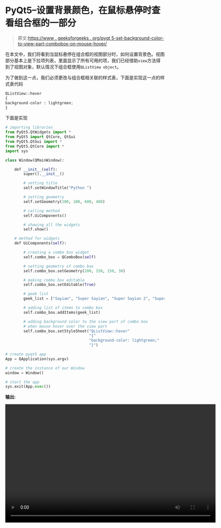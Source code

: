 # PyQt5–设置背景颜色，在鼠标悬停时查看组合框的一部分

> 原文:[https://www . geeksforgeeks . org/pyqt 5-set-background-color-to-view-part-combobox-on-mouse-hover/](https://www.geeksforgeeks.org/pyqt5-set-background-color-to-view-part-of-combobox-on-mouse-hover/)

在本文中，我们将看到当鼠标悬停在组合框的视图部分时，如何设置背景色。视图部分基本上是下拉项列表，里面显示了所有可用的项，我们已经借助`view`方法得到了视图对象，默认情况下组合框使用`QListView object`。

为了做到这一点，我们必须更改与组合框相关联的样式表，下面是实现这一点的样式表代码

```py
QListView::hover
{
background-color : lightgreen;
}

```

下面是实现

```py
# importing libraries
from PyQt5.QtWidgets import * 
from PyQt5 import QtCore, QtGui
from PyQt5.QtGui import * 
from PyQt5.QtCore import * 
import sys

class Window(QMainWindow):

    def __init__(self):
        super().__init__()

        # setting title
        self.setWindowTitle("Python ")

        # setting geometry
        self.setGeometry(100, 100, 600, 400)

        # calling method
        self.UiComponents()

        # showing all the widgets
        self.show()

    # method for widgets
    def UiComponents(self):

        # creating a combo box widget
        self.combo_box = QComboBox(self)

        # setting geometry of combo box
        self.combo_box.setGeometry(200, 150, 150, 30)

        # making combo box editable
        self.combo_box.setEditable(True)

        # geek list
        geek_list = ["Sayian", "Super Sayian", "Super Sayian 2", "Super Sayian B"]

        # adding list of items to combo box
        self.combo_box.addItems(geek_list)

        # adding background color to the view part of combo box
        # when mouse hover over the view part
        self.combo_box.setStyleSheet("QListView::hover"
                                     "{"
                                     "background-color: lightgreen;"
                                     "}")

# create pyqt5 app
App = QApplication(sys.argv)

# create the instance of our Window
window = Window()

# start the app
sys.exit(App.exec())
```

**输出:**

<video class="wp-video-shortcode" id="video-399643-1" width="665" height="374" preload="metadata" controls=""><source type="video/mp4" src="https://media.geeksforgeeks.org/wp-content/uploads/20200417014022/screen_recorder_video_2020_17_4_01_39_10.mp4?_=1">[https://media.geeksforgeeks.org/wp-content/uploads/20200417014022/screen_recorder_video_2020_17_4_01_39_10.mp4](https://media.geeksforgeeks.org/wp-content/uploads/20200417014022/screen_recorder_video_2020_17_4_01_39_10.mp4)</video>